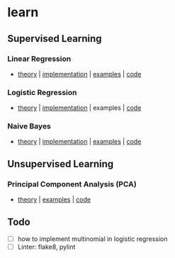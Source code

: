 # learn

## Supervised Learning

### Linear Regression

- [theory](https://nickyfoto.github.io/blog/entries/linear-regression) | [implementation](https://github.com/nickyfoto/learn/blob/master/linear_regression.ipynb) | [examples](https://github.com/nickyfoto/learn/blob/master/linear_regression_example.ipynb) | [code](https://github.com/nickyfoto/learn/blob/master/lm.py)

### Logistic Regression

- [theory](https://nickyfoto.github.io/blog/entries/logistic-regression) | [implementation](https://github.com/nickyfoto/learn/blob/master/logistic_regression.ipynb) | examples | [code](https://github.com/nickyfoto/learn/blob/master/lr.py)

### Naive Bayes

- [theory](https://nickyfoto.github.io/blog/entries/naive-bayes) | [implementation](https://github.com/nickyfoto/learn/blob/master/naive_bayes.ipynb) | [examples](https://github.com/nickyfoto/learn/blob/master/naive_bayes_examples.ipynb) | [code](naive_bayes.py)

## Unsupervised Learning

### Principal Component Analysis (PCA)

- [theory](https://nickyfoto.github.io/blog/entries/svd) | [examples](https://github.com/nickyfoto/learn/blob/master/pca_example.ipynb) | [code](https://github.com/nickyfoto/learn/blob/master/pca_example.ipynb)

## Todo

- [ ] how to implement multinomial in logistic regression
- [ ] Linter: flake8, pylint